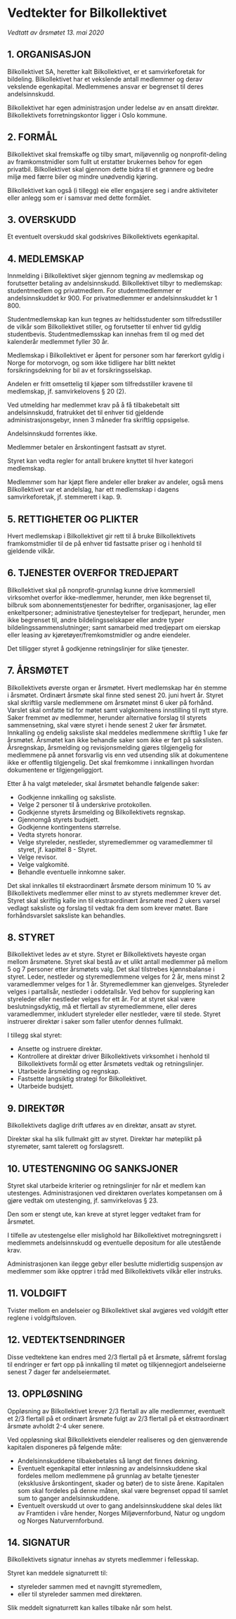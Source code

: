 Vedtekter for Bilkollektivet
============================

_Vedtatt av årsmøtet 13. mai 2020_


## 1. ORGANISASJON

Bilkollektivet SA, heretter kalt Bilkollektivet, er et samvirkeforetak for
bildeling. Bilkollektivet har et vekslende antall medlemmer og derav vekslende
egenkapital. Medlemmenes ansvar er begrenset til deres andelsinnskudd.

Bilkollektivet har egen administrasjon under ledelse av en ansatt direktør.
Bilkollektivets forretningskontor ligger i Oslo kommune.


## 2. FORMÅL

Bilkollektivet skal fremskaffe og tilby smart, miljøvennlig og nonprofit-deling
av framkomstmidler som fullt ut erstatter brukernes behov for egen privatbil.
Bilkollektivet skal gjennom dette bidra til et grønnere og bedre miljø med færre
biler og mindre unødvendig kjøring.

Bilkollektivet kan også (i tillegg) eie eller engasjere seg i andre aktiviteter
eller anlegg som er i samsvar med dette formålet.


## 3. OVERSKUDD

Et eventuelt overskudd skal godskrives Bilkollektivets egenkapital.


## 4. MEDLEMSKAP

Innmelding i Bilkollektivet skjer gjennom tegning av medlemskap og forutsetter
betaling av andelsinnskudd. Bilkollektivet tilbyr to medlemskap: studentmedlem
og privatmedlem. For studentmedlemmer er andelsinnskuddet kr 900. For
privatmedlemmer er andelsinnskuddet kr 1 800.

Studentmedlemskap kan kun tegnes av heltidsstudenter som tilfredsstiller de
vilkår som Bilkollektivet stiller, og forutsetter til enhver tid gyldig
studentbevis. Studentmedlemsskap kan innehas frem til og med det kalenderår
medlemmet fyller 30 år.

Medlemskap i Bilkollektivet er åpent for personer som har førerkort gyldig i
Norge for motorvogn, og som ikke tidligere har blitt nektet forsikringsdekning
for bil av et forsikringsselskap.

Andelen er fritt omsettelig til kjøper som tilfredsstiller kravene til
medlemskap, jf. samvirkelovens § 20 (2).

Ved utmelding har medlemmet krav på å få tilbakebetalt sitt andelsinnskudd,
fratrukket det til enhver tid gjeldende administrasjonsgebyr, innen 3 måneder
fra skriftlig oppsigelse.

Andelsinnskudd forrentes ikke.

Medlemmer betaler en årskontingent fastsatt av styret.

Styret kan vedta regler for antall brukere knyttet til hver kategori medlemskap.

Medlemmer som har kjøpt flere andeler eller brøker av andeler, også mens
Bilkollektivet var et andelslag, har ett medlemskap i dagens samvirkeforetak,
jf. stemmerett i kap. 9.


## 5. RETTIGHETER OG PLIKTER

Hvert medlemskap i Bilkollektivet gir rett til å bruke Bilkollektivets
framkomstmidler til de på enhver tid fastsatte priser og i henhold til gjeldende
vilkår.


## 6. TJENESTER OVERFOR TREDJEPART

Bilkollektivet skal på nonprofit-grunnlag kunne drive kommersiell virksomhet
overfor ikke-medlemmer, herunder, men ikke begrenset til, bilbruk som
abonnementstjenester for bedrifter, organisasjoner, lag eller enkeltpersoner;
administrative tjenesteytelser for tredjepart, herunder, men ikke begrenset til,
andre bildelingsselskaper eller andre typer bildelingssammenslutninger; samt
samarbeid med tredjepart om eierskap eller leasing av kjøretøyer/fremkomstmidler
og andre eiendeler.

Det tilligger styret å godkjenne retningslinjer for slike tjenester.


## 7. ÅRSMØTET

Bilkollektivets øverste organ er årsmøtet. Hvert medlemskap har én stemme i
årsmøtet. Ordinært årsmøte skal finne sted senest 20. juni hvert år. Styret skal
skriftlig varsle medlemmene om årsmøtet minst 6 uker på forhånd. Varslet skal
omfatte tid for møtet samt valgkomiteens innstilling til nytt styre. Saker
fremmet av medlemmer, herunder alternative forslag til styrets sammensetning,
skal være styret i hende senest 2 uker før årsmøtet. Innkalling og endelig
saksliste skal meddeles medlemmene skriftlig 1 uke før årsmøtet. Årsmøtet kan
ikke behandle saker som ikke er ført på sakslisten. Årsregnskap, årsmelding og
revisjonsmelding gjøres tilgjengelig for medlemmene på annet forsvarlig vis enn
ved utsending slik at dokumentene ikke er offentlig tilgjengelig. Det skal
fremkomme i innkallingen hvordan dokumentene er tilgjengeliggjort.

Etter å ha valgt møteleder, skal årsmøtet behandle følgende saker:

* Godkjenne innkalling og saksliste.
* Velge 2 personer til å underskrive protokollen.
* Godkjenne styrets årsmelding og Bilkollektivets regnskap.
* Gjennomgå styrets budsjett.
* Godkjenne kontingentens størrelse.
* Vedta styrets honorar.
* Velge styreleder, nestleder, styremedlemmer og varamedlemmer til styret, jf.
  kapittel 8 - Styret.
* Velge revisor.
* Velge valgkomité.
* Behandle eventuelle innkomne saker.

Det skal innkalles til ekstraordinært årsmøte dersom minimum 10 % av
Bilkollektivets medlemmer eller minst to av styrets medlemmer krever det. Styret
skal skriftlig kalle inn til ekstraordinært årsmøte med 2 ukers varsel vedlagt
saksliste og forslag til vedtak fra dem som krever møtet. Bare forhåndsvarslet
saksliste kan behandles.


## 8. STYRET

Bilkollektivet ledes av et styre. Styret er Bilkollektivets høyeste organ mellom
årsmøtene. Styret skal bestå av et ulikt antall medlemmer på mellom 5 og 7
personer etter årsmøtets valg. Det skal tilstrebes kjønnsbalanse i styret.
Leder, nestleder og styremedlemmene velges for 2 år, mens minst 2 varamedlemmer
velges for 1 år. Styremedlemmer kan gjenvelges. Styreleder velges i partallsår,
nestleder i oddetallsår. Ved behov for supplering kan styreleder eller nestleder
velges for ett år. For at styret skal være beslutningsdyktig, må et flertall av
styremedlemmene, eller deres varamedlemmer, inkludert styreleder eller
nestleder, være til stede. Styret instruerer direktør i saker som faller utenfor
dennes fullmakt.

I tillegg skal styret:

* Ansette og instruere direktør.
* Kontrollere at direktør driver Bilkollektivets virksomhet i henhold til
  Bilkollektivets formål og etter årsmøtets vedtak og retningslinjer.
* Utarbeide årsmelding og regnskap.
* Fastsette langsiktig strategi for Bilkollektivet.
* Utarbeide budsjett.


## 9. DIREKTØR

Bilkollektivets daglige drift utføres av en direktør, ansatt av styret.

Direktør skal ha slik fullmakt gitt av styret. Direktør har møteplikt på
styremøter, samt talerett og forslagsrett.


## 10. UTESTENGNING OG SANKSJONER

Styret skal utarbeide kriterier og retningslinjer for når et medlem kan
utestenges. Administrasjonen ved direktøren overlates kompetansen om å gjøre
vedtak om utestenging, jf. samvirkelovas § 23.

Den som er stengt ute, kan kreve at styret legger vedtaket fram for årsmøtet.

I tilfelle av utestengelse eller mislighold har Bilkollektivet motregningsrett i
medlemmets andelsinnskudd og eventuelle depositum for alle utestående krav.

Administrasjonen kan ilegge gebyr eller beslutte midlertidig suspensjon av
medlemmer som ikke opptrer i tråd med Bilkollektivets vilkår eller instruks.


## 11. VOLDGIFT

Tvister mellom en andelseier og Bilkollektivet skal avgjøres ved voldgift etter
reglene i voldgiftsloven.


## 12. VEDTEKTSENDRINGER

Disse vedtektene kan endres med 2/3 flertall på et årsmøte, såfremt forslag til
endringer er ført opp på innkalling til møtet og tilkjennegjort andelseierne
senest 7 dager før andelseiermøtet.

## 13. OPPLØSNING

Oppløsning av Bilkollektivet krever 2/3 flertall av alle medlemmer, eventuelt et
2/3 flertall på et ordinært årsmøte fulgt av 2/3 flertall på et ekstraordinært
årsmøte avholdt 2-4 uker senere.

Ved oppløsning skal Bilkollektivets eiendeler realiseres og den gjenværende
kapitalen disponeres på følgende måte:

* Andelsinnskuddene tilbakebetales så langt det finnes dekning.
* Eventuelt egenkapital etter innløsning av andelsinnskuddene skal fordeles
  mellom medlemmene på grunnlag av betalte tjenester (eksklusive årskontingent,
  skader og bøter) de to siste årene. Kapitalen som skal fordeles på denne
  måten, skal være begrenset oppad til samlet sum to ganger andelsinnskuddene.
* Eventuelt overskudd ut over to gang andelsinnskuddene skal deles likt av
  Framtiden i våre hender, Norges Miljøvernforbund, Natur og ungdom og Norges
  Naturvernforbund.


## 14. SIGNATUR

Bilkollektivets signatur innehas av styrets medlemmer i fellesskap.

Styret kan meddele signaturrett til:

* styreleder sammen med et navngitt styremedlem,
* eller til styreleder sammen med direktøren.

Slik meddelt signaturrett kan kalles tilbake når som helst.
